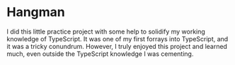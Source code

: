 # Hangman

I did this little practice project with some help to solidify my working knowledge of TypeScript. It was one of my first forrays into TypeScript, and it was a tricky conundrum. However, I truly enjoyed this project and learned much, even outside the TypeScript knowledge I was cementing.

